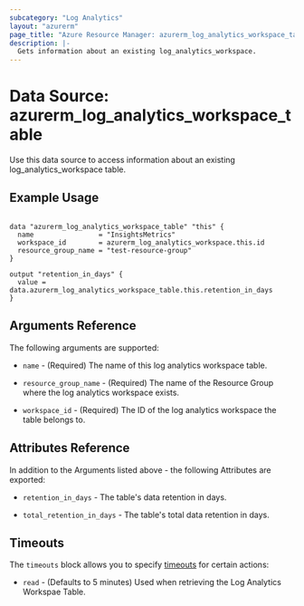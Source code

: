 ```yaml
---
subcategory: "Log Analytics"
layout: "azurerm"
page_title: "Azure Resource Manager: azurerm_log_analytics_workspace_table"
description: |-
  Gets information about an existing log_analytics_workspace.
---
```


# Data Source: azurerm_log_analytics_workspace_table

Use this data source to access information about an existing log_analytics_workspace table.

## Example Usage

```hcl

data "azurerm_log_analytics_workspace_table" "this" {
  name                = "InsightsMetrics"
  workspace_id        = azurerm_log_analytics_workspace.this.id
  resource_group_name = "test-resource-group"
}

output "retention_in_days" {
  value = data.azurerm_log_analytics_workspace_table.this.retention_in_days
}
```

## Arguments Reference

The following arguments are supported:

* `name` - (Required) The name of this log analytics workspace table.

* `resource_group_name` - (Required) The name of the Resource Group where the log analytics workspace exists.

* `workspace_id` - (Required) The ID of the log analytics workspace the table belongs to.

## Attributes Reference

In addition to the Arguments listed above - the following Attributes are exported: 

* `retention_in_days` - The table's data retention in days.

* `total_retention_in_days` - The table's total data retention in days.

## Timeouts

The `timeouts` block allows you to specify [timeouts](https://www.terraform.io/language/resources/syntax#operation-timeouts) for certain actions:

* `read` - (Defaults to 5 minutes) Used when retrieving the Log Analytics Workspae Table.
